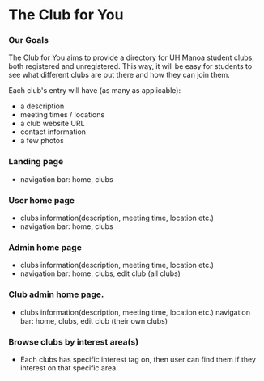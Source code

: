 # The Club for You

### Our Goals
The Club for You aims to provide a directory for UH Manoa student clubs, both registered and unregistered. This way, it will be easy for students to see what different clubs are out there and how they can join them.

Each club's entry will have (as many as applicable): 
- a description
- meeting times / locations
- a club website URL
- contact information
- a few photos

### Landing page
* navigation bar: home, clubs
### User home page
* clubs information(description, meeting time, location etc.)
* navigation bar: home, clubs
### Admin home page
* clubs information(description, meeting time, location etc.)
* navigation bar: home, clubs, edit club (all clubs)
### Club admin home page.
* clubs information(description, meeting time, location etc.)
navigation bar: home, clubs, edit club (their own clubs)
### Browse clubs by interest area(s)
* Each clubs has specific interest tag on, then user can find them if they interest on that specific area.
